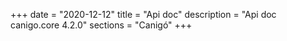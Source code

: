 +++
date        = "2020-12-12"
title       = "Api doc"
description = "Api doc canigo.core 4.2.0"
sections    = "Canigó"
+++